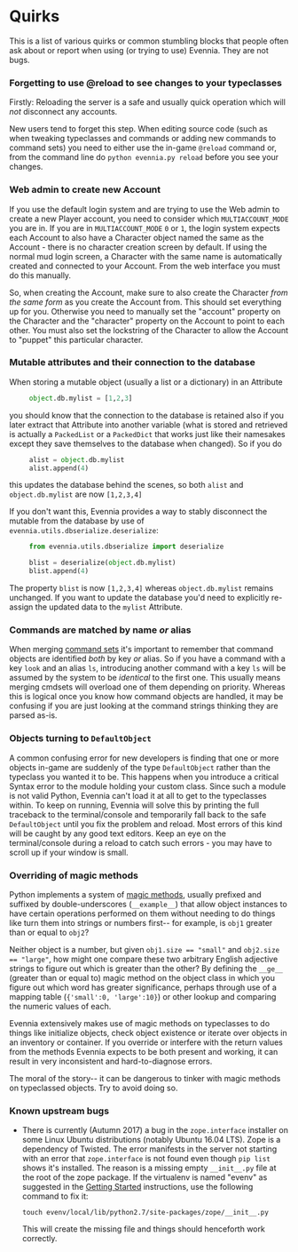# Quirks


This is a list of various quirks or common stumbling blocks that people often ask about or report when using (or trying to use) Evennia. They are not bugs.

### Forgetting to use @reload to see changes to your typeclasses

Firstly: Reloading the server is a safe and usually quick operation which will *not* disconnect any accounts.

New users tend to forget this step. When editing source code (such as when tweaking typeclasses and commands or adding new commands to command sets) you need to either use the in-game `@reload` command or, from the command line do `python evennia.py reload` before you see your changes. 

### Web admin to create new Account

If you use the default login system and are trying to use the Web admin to create a new Player account, you need to consider which `MULTIACCOUNT_MODE` you are in. If you are in `MULTIACCOUNT_MODE` `0` or `1`, the login system expects each Account to also have a Character object named the same as the Account - there is no character creation screen by default. If using the normal mud login screen, a Character with the same name is automatically created and connected to your Account. From the web interface you must do this manually. 

So, when creating the Account, make sure to also create the Character *from the same form* as you create the Account from. This should set everything up for you. Otherwise you need to manually set the "account" property on the Character and the "character" property on the Account to point to each other. You must also set the lockstring of the Character to allow the Account to "puppet" this particular character.

### Mutable attributes and their connection to the database

When storing a mutable object (usually a list or a dictionary) in an Attribute

```python
     object.db.mylist = [1,2,3] 
```

you should know that the connection to the database is retained also if you later extract that Attribute into another variable (what is stored and retrieved is actually a `PackedList` or a `PackedDict` that works just like their namesakes except they save themselves to the database when changed). So if you do 

```python
     alist = object.db.mylist
     alist.append(4)
```

this updates the database behind the scenes, so both `alist` and `object.db.mylist` are now `[1,2,3,4]`

If you don't want this, Evennia provides a way to stably disconnect the mutable from the database by use of `evennia.utils.dbserialize.deserialize`: 

```python
     from evennia.utils.dbserialize import deserialize

     blist = deserialize(object.db.mylist)
     blist.append(4)
```

The property `blist` is now `[1,2,3,4]` whereas `object.db.mylist` remains unchanged. If you want to update the database you'd need to explicitly re-assign the updated data to the `mylist` Attribute.

### Commands are matched by name *or* alias

When merging [command sets](Commands) it's important to remember that command objects are identified *both* by key *or* alias. So if you have a command with a key `look` and an alias `ls`, introducing another command with a key `ls` will be assumed by the system to be *identical* to the first one. This usually means merging cmdsets will overload one of them depending on priority. Whereas this is logical once you know how command objects are handled, it may be confusing if you are just looking at the command strings thinking they are parsed as-is.

### Objects turning to `DefaultObject`

A common confusing error for new developers is finding that one or more objects in-game are suddenly of the type `DefaultObject` rather than the typeclass you wanted it to be. This happens when you introduce a critical Syntax error to the module holding your custom class. Since such a module is not valid Python, Evennia can't load it at all to get to the typeclasses within. To keep on running, Evennia will solve this by printing the full traceback to the terminal/console and temporarily fall back to the safe `DefaultObject` until you fix the problem and reload. Most errors of this kind will be caught by any good text editors. Keep an eye on the terminal/console during a reload to catch such errors - you may have to scroll up if your window is small.

### Overriding of magic methods

Python implements a system of [magic methods](https://docs.python.org/3/reference/datamodel.html#emulating-container-types), usually prefixed and suffixed by double-underscores (`__example__`) that allow object instances to have certain operations performed on them without needing to do things like turn them into strings or numbers first-- for example, is `obj1` greater than or equal to `obj2`? 

Neither object is a number, but given `obj1.size == "small"` and `obj2.size == "large"`, how might one compare these two arbitrary English adjective strings to figure out which is greater than the other? By defining the `__ge__` (greater than or equal to) magic method on the object class in which you figure out which word has greater significance, perhaps through use of a mapping table (`{'small':0, 'large':10}`) or other lookup and comparing the numeric values of each.

Evennia extensively makes use of magic methods on typeclasses to do things like initialize objects, check object existence or iterate over objects in an inventory or container. If you override or interfere with the return values from the methods Evennia expects to be both present and working, it can result in very inconsistent and hard-to-diagnose errors.

The moral of the story-- it can be dangerous to tinker with magic methods on typeclassed objects. Try to avoid doing so.

### Known upstream bugs

- There is currently (Autumn 2017) a bug in the `zope.interface` installer on some Linux Ubuntu distributions (notably Ubuntu 16.04 LTS). Zope is a dependency of Twisted. The error manifests in the server not starting with an error that `zope.interface` is not found even though `pip list` shows it's installed. The reason is a missing empty `__init__.py` file at the root of the zope package. If the virtualenv is named "evenv" as suggested in the [Getting Started](Getting-Started) instructions, use the following command to fix it: 

    ```shell
    touch evenv/local/lib/python2.7/site-packages/zope/__init__.py
    ```

    This will create the missing file and things should henceforth work correctly.